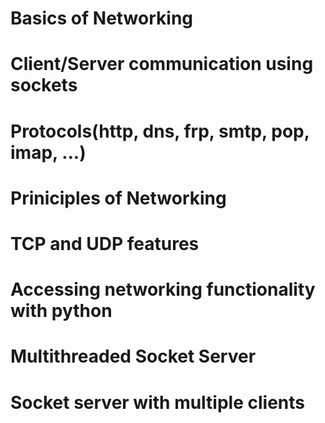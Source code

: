 # Basics of Networking

# Client/Server communication using sockets

# Protocols(http, dns, frp, smtp, pop, imap, ...)

# Priniciples of Networking

# TCP and UDP features

# Accessing networking functionality with python

# Multithreaded Socket Server

# Socket server with multiple clients
